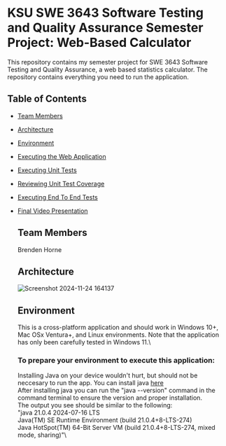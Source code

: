 # KSU SWE 3643 Software Testing and Quality Assurance Semester Project: Web-Based Calculator
This repository contains my semester project for SWE 3643 Software Testing and Quality Assurance, a web based statistics calculator. The repository contains everything you need to run the application.

## Table of Contents
- [Team Members](#team-members)
- [Architecture](#architecture)
- [Environment](#environment)
- [Executing the Web Application](#executing-the-web-application)
- [Executing Unit Tests](#executing-unit-tests)
- [Reviewing Unit Test Coverage](#reviewing-unit-test-coverage)
- [Executing End To End Tests](#executing-end-to-end-tests)
- [Final Video Presentation](#final-video-presentation)

  ## Team Members
  Brenden Horne

  ## Architecture
  ![Screenshot 2024-11-24 164137](https://github.com/user-attachments/assets/adbc984b-6949-4c43-9aec-7a3f7f49c2ac)

  ## Environment
  This is a cross-platform application and should work in Windows 10+, Mac OSx Ventura+, and Linux environments. Note that the application has only been carefully tested in Windows 11.\
  
  ### To prepare your environment to execute this application:
  Installing Java on your device wouldn't hurt, but should not be neccesary to run the app. You can install java [here](https://www.java.com/download/ie_manual.jsp)\
  After installing java you can run the "java --version" command in the command terminal to ensure the version and proper installation.\
  The output you see should be similar to the following:\
  "java 21.0.4 2024-07-16 LTS\
Java(TM) SE Runtime Environment (build 21.0.4+8-LTS-274)\
Java HotSpot(TM) 64-Bit Server VM (build 21.0.4+8-LTS-274, mixed mode, sharing)"\
